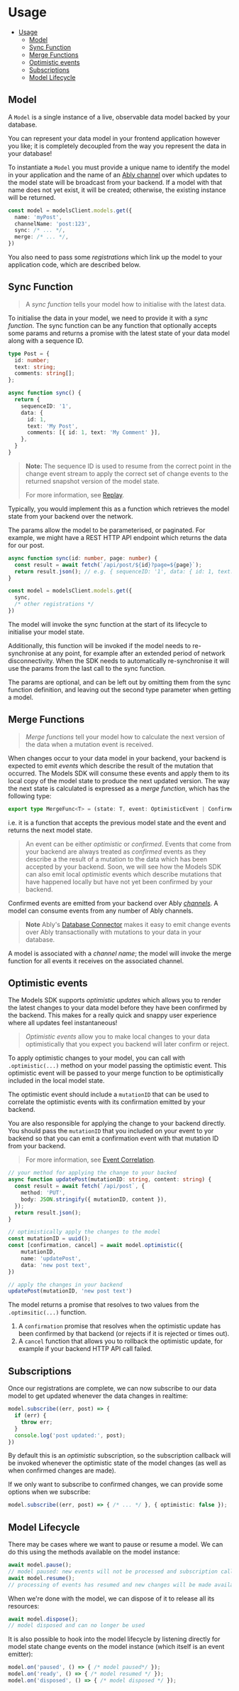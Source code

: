 # Usage

- [Usage](#usage)
  - [Model](#model)
  - [Sync Function](#sync-function)
  - [Merge Functions](#merge-functions)
  - [Optimistic events](#optimistic-events)
  - [Subscriptions](#subscriptions)
  - [Model Lifecycle](#model-lifecycle)

## Model

A `Model` is a single instance of a live, observable data model backed by your database.

You can represent your data model in your frontend application however you like; it is completely decoupled from the way you represent the data in your database!

To instantiate a `Model` you must provide a unique name to identify the model in your application and the name of an [Ably channel](https://ably.com/docs/channels) over which updates to the model state will be broadcast from your backend. If a model with that name does not yet exist, it will be created; otherwise, the existing instance will be returned.

```ts
const model = modelsClient.models.get({
  name: 'myPost',
  channelName: 'post:123',
  sync: /* ... */,
  merge: /* ... */,
})
```

You also need to pass some *registrations* which link up the model to your application code, which are described below.

## Sync Function

> A *sync function* tells your model how to initialise with the latest data.

To initialise the data in your model, we need to provide it with a *sync function*. The sync function can be any function that optionally accepts some params and returns a promise with the latest state of your data model along with a sequence ID.

```ts
type Post = {
  id: number;
  text: string;
  comments: string[];
};

async function sync() {
  return {
    sequenceID: '1',
    data: {
      id: 1,
      text: 'My Post',
      comments: [{ id: 1, text: 'My Comment' }],
    },
  }
}
```

> **Note:** The sequence ID is used to resume from the correct point in the change event stream to apply the correct set of change events to the returned snapshot version of the model state.
>
> For more information, see [Replay](./replay.md).

Typically, you would implement this as a function which retrieves the model state from your backend over the network.

The params allow the model to be parameterised, or paginated. For example, we might have a REST HTTP API endpoint which returns the data for our post.

```ts
async function sync(id: number, page: number) {
  const result = await fetch(`/api/post/${id}?page=${page}`);
  return result.json(); // e.g. { sequenceID: '1', data: { id: 1, text: "Hello World", comments: [] } }
}

const model = modelsClient.models.get({
  sync,
  /* other registrations */
})
```

The model will invoke the sync function at the start of its lifecycle to initialise your model state.

Additionally, this function will be invoked if the model needs to re-synchronise at any point, for example after an extended period of network disconnectivity. When the SDK needs to automatically re-synchronise it will use the params from the last call to the sync function.

The params are optional, and can be left out by omitting them from the sync function definition, and leaving out the second type parameter when getting a model.

## Merge Functions

> *Merge functions* tell your model how to calculate the next version of the data when a mutation event is received.

When changes occur to your data model in your backend, your backend is expected to emit *events* which describe the result of the mutation that occurred. The Models SDK will consume these events and apply them to its local copy of the model state to produce the next updated version. The way the next state is calculated is expressed as a *merge function*, which has the following type:

```ts
export type MergeFunc<T> = (state: T, event: OptimisticEvent | ConfirmedEvent) => T;
```

i.e. it is a function that accepts the previous model state and the event and returns the next model state.

> An event can be either *optimistic* or *confirmed*. Events that come from your backend are always treated as *confirmed* events as they describe a the result of a mutation to the data which has been accepted by your backend. Soon, we will see how the Models SDK can also emit local *optimistic* events which describe mutations that have happened locally but have not yet been confirmed by your backend.

Confirmed events are emitted from your backend over Ably *[channels](https://ably.com/docs/channels)*. A model can consume events from any number of Ably channels.

> **Note**
> Ably's [Database Connector](https://github.com/ably-labs/adbc) makes it easy to emit change events over Ably transactionally with mutations to your data in your database.

A model is associated with a *channel name*; the model will invoke the merge function for all events it receives on the associated channel.

## Optimistic events

The Models SDK supports *optimistic updates* which allows you to render the latest changes to your data model before they have been confirmed by the backend. This makes for a really quick and snappy user experience where all updates feel instantaneous!

> *Optimistic events* allow you to make local changes to your data optimistically that you expect you backend will later confirm or reject.

To apply optimistic changes to your model, you can call with `.optimistic(...)` method on your model passing the optimistic event. This optimistic event will be passed to your merge function to be optimistically included in the local model state.

The optimistic event should include a `mutationID` that can be used to correlate the optimistic events with its confirmation emitted by your backend.

You are also responsible for applying the change to your backend directly. You should pass the `mutationID` that you included on your event to yor backend so that you can emit a confirmation event with that mutation ID from your backend.

> For more information, see [Event Correlation](./event-correlation.md).

```ts
// your method for applying the change to your backed
async function updatePost(mutationID: string, content: string) {
  const result = await fetch(`/api/post`, {
    method: 'PUT',
    body: JSON.stringify({ mutationID, content }),
  });
  return result.json();
}

// optimistically apply the changes to the model
const mutationID = uuid();
const [confirmation, cancel] = await model.optimistic({
    mutationID,
    name: 'updatePost',
    data: 'new post text',
})

// apply the changes in your backend
updatePost(mutationID, 'new post text')
```

The model returns a promise that resolves to two values from the `.optimsitic(...)` function.

1. A `confirmation` promise that resolves when the optimistic update has been confirmed by that backend (or rejects if it is rejected or times out).
2. A `cancel` function that allows you to rollback the optimistic update, for example if your backend HTTP API call failed.

## Subscriptions

Once our registrations are complete, we can now subscribe to our data model to get updated whenever the data changes in realtime:

```ts
model.subscribe((err, post) => {
  if (err) {
    throw err;
  }
  console.log('post updated:', post);
})
```

By default this is an *optimistic* subscription, so the subscription callback will be invoked whenever the optimistic state of the model changes (as well as when confirmed changes are made).

If we only want to subscribe to confirmed changes, we can provide some options when we subscribe:

```ts
model.subscribe((err, post) => { /* ... */ }, { optimistic: false });
```

## Model Lifecycle

There may be cases where we want to pause or resume a model. We can do this using the methods available on the model instance:

```ts
await model.pause();
// model paused: new events will not be processed and subscription callbacks will no longer be invoked
await model.resume();
// processing of events has resumed and new changes will be made available to subscribers
```

When we're done with the model, we can dispose of it to release all its resources:

```ts
await model.dispose();
// model disposed and can no longer be used
```

It is also possible to hook into the model lifecycle by listening directly for model state change events on the model instance (which itself is an event emitter):

```ts
model.on('paused', () => { /* model paused*/ });
model.on('ready', () => { /* model resumed */ });
model.on('disposed', () => { /* model disposed */ });
```

